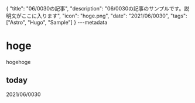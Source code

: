 {
  "title": "06/0030の記事",
  "description": "06/0030の記事のサンプルです。説明文がここに入ります",
  "icon": "hoge.png",
  "date": "2021/06/0030",
  "tags": ["Astro", "Hugo", "Sample"]
}
---metadata

# hoge
hogehoge

## today
2021/06/0030